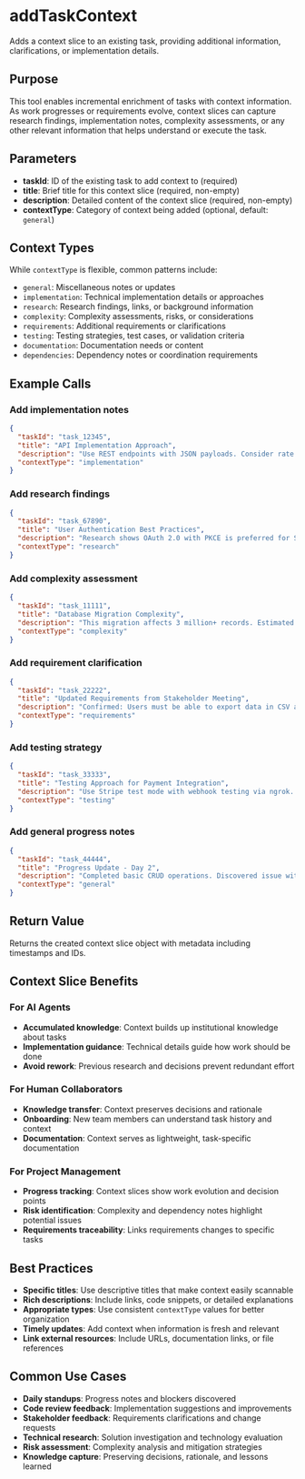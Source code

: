 # addTaskContext

Adds a context slice to an existing task, providing additional information, clarifications, or implementation details.

## Purpose

This tool enables incremental enrichment of tasks with context information. As work progresses or requirements evolve, context slices can capture research findings, implementation notes, complexity assessments, or any other relevant information that helps understand or execute the task.

## Parameters

- **taskId**: ID of the existing task to add context to (required)
- **title**: Brief title for this context slice (required, non-empty)
- **description**: Detailed content of the context slice (required, non-empty) 
- **contextType**: Category of context being added (optional, default: `general`)

## Context Types

While `contextType` is flexible, common patterns include:
- `general`: Miscellaneous notes or updates
- `implementation`: Technical implementation details or approaches
- `research`: Research findings, links, or background information
- `complexity`: Complexity assessments, risks, or considerations
- `requirements`: Additional requirements or clarifications
- `testing`: Testing strategies, test cases, or validation criteria
- `documentation`: Documentation needs or content
- `dependencies`: Dependency notes or coordination requirements

## Example Calls

### Add implementation notes
```json
{
  "taskId": "task_12345",
  "title": "API Implementation Approach",
  "description": "Use REST endpoints with JSON payloads. Consider rate limiting for public endpoints. Authentication via JWT tokens stored in HTTP-only cookies.",
  "contextType": "implementation"
}
```

### Add research findings
```json
{
  "taskId": "task_67890", 
  "title": "User Authentication Best Practices",
  "description": "Research shows OAuth 2.0 with PKCE is preferred for SPAs. Consider implementing refresh token rotation. See: https://auth0.com/blog/oauth2-spa-best-practices",
  "contextType": "research"
}
```

### Add complexity assessment
```json
{
  "taskId": "task_11111",
  "title": "Database Migration Complexity",
  "description": "This migration affects 3 million+ records. Estimated downtime: 2-4 hours. Consider breaking into smaller chunks or implementing online migration strategy.",
  "contextType": "complexity"
}
```

### Add requirement clarification
```json
{
  "taskId": "task_22222",
  "title": "Updated Requirements from Stakeholder Meeting",
  "description": "Confirmed: Users must be able to export data in CSV and PDF formats. PDF should include company branding. Export should work for up to 10,000 records per request.",
  "contextType": "requirements"
}
```

### Add testing strategy
```json
{
  "taskId": "task_33333",
  "title": "Testing Approach for Payment Integration",
  "description": "Use Stripe test mode with webhook testing via ngrok. Test cases: successful payment, failed payment, webhook retries, partial refunds. Mock external services for unit tests.",
  "contextType": "testing"
}
```

### Add general progress notes
```json
{
  "taskId": "task_44444",
  "title": "Progress Update - Day 2", 
  "description": "Completed basic CRUD operations. Discovered issue with concurrent updates - need to implement optimistic locking. Will research solutions tomorrow.",
  "contextType": "general"
}
```

## Return Value

Returns the created context slice object with metadata including timestamps and IDs.

## Context Slice Benefits

### For AI Agents
- **Accumulated knowledge**: Context builds up institutional knowledge about tasks
- **Implementation guidance**: Technical details guide how work should be done
- **Avoid rework**: Previous research and decisions prevent redundant effort

### For Human Collaborators  
- **Knowledge transfer**: Context preserves decisions and rationale
- **Onboarding**: New team members can understand task history and context
- **Documentation**: Context serves as lightweight, task-specific documentation

### For Project Management
- **Progress tracking**: Context slices show work evolution and decision points
- **Risk identification**: Complexity and dependency notes highlight potential issues
- **Requirements traceability**: Links requirements changes to specific tasks

## Best Practices

- **Specific titles**: Use descriptive titles that make context easily scannable
- **Rich descriptions**: Include links, code snippets, or detailed explanations
- **Appropriate types**: Use consistent `contextType` values for better organization
- **Timely updates**: Add context when information is fresh and relevant
- **Link external resources**: Include URLs, documentation links, or file references

## Common Use Cases

- **Daily standups**: Progress notes and blockers discovered
- **Code review feedback**: Implementation suggestions and improvements
- **Stakeholder feedback**: Requirements clarifications and change requests
- **Technical research**: Solution investigation and technology evaluation
- **Risk assessment**: Complexity analysis and mitigation strategies
- **Knowledge capture**: Preserving decisions, rationale, and lessons learned 